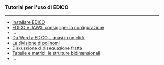 ### Tutorial per l'uso di EDICO
* * *

- [Installare EDICO](/tutorial/docs/01_installare)
- [EDICO e JAWS: consigli per la configurazione](/tutorial/docs/jaws)
- ...
- [Da Word a EDICO... quasi in un click](/tutorial/docs/word)
- [La divisione di polinomi](/tutorial/docs/divisione-di-polinomi)
- [Discussione di disequazione fratta](/tutorial/docs/disequazioni/disequazioni.edi)
- [Tabelle e matrici: le strutture bidimensionali](/tutorial/docs/matrici)
- ...
